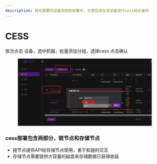 ```yaml
---
description: 首先需要将设备添加到部署中，方便后续在该设备进行cess相关操作
---
```


# CESS

依次点击 设备，选中机器，批量添加分组，选择cess 点击确认

<figure><img src="../../.gitbook/assets/image (17).png" alt=""><figcaption></figcaption></figure>

### cess部署包含两部分，链节点和存储节点 <a href="#cess-bu-shu-bao-han-liang-bu-fen-lian-jie-dian-he-cun-chu-jie-dian" id="cess-bu-shu-bao-han-liang-bu-fen-lian-jie-dian-he-cun-chu-jie-dian"></a>

* 链节点提供API给存储节点使用，勇于和链的交互
* 存储节点需要提供大容量的磁盘来存储数据已获得收益
